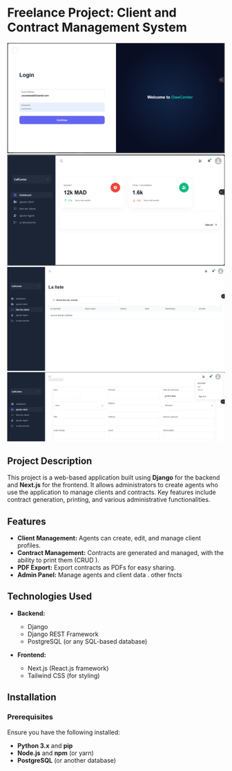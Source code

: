 # Freelance Project: Client and Contract Management System



![login](https://github.com/saifmarouane/callCenter/blob/main/demo/login.PNG)
![dashboard](https://github.com/saifmarouane/callCenter/blob/main/demo/dashboard.PNG)
![list of contracts](https://github.com/saifmarouane/callCenter/blob/main/demo/listcontrats.PNG)
![example insert conracts](https://github.com/saifmarouane/callCenter/blob/main/demo/adduser.PNG)

## Project Description

This project is a web-based application built using **Django** for the backend and **Next.js** for the frontend. It allows administrators to create agents who use the application to manage clients and contracts. Key features include contract generation, printing, and various administrative functionalities.

## Features

- **Client Management:** Agents can create, edit, and manage client profiles.
- **Contract Management:** Contracts are generated and managed, with the ability to print them (CRUD ).
- **PDF Export:** Export contracts as PDFs for easy sharing.
- **Admin Panel:** Manage agents and client data .
other fncts
## Technologies Used

- **Backend:**
  - Django
  - Django REST Framework
  - PostgreSQL (or any SQL-based database)
  
- **Frontend:**
  - Next.js (React.js framework)
  - Tailwind CSS (for styling)

## Installation

### Prerequisites

Ensure you have the following installed:

- **Python 3.x** and **pip**
- **Node.js** and **npm** (or yarn)
- **PostgreSQL** (or another database)

